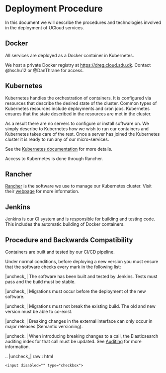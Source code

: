 # Deployment Procedure

In this document we will describe the procedures and technologies involved in
the deployment of UCloud services.

## Docker

All services are deployed as a Docker container in Kubernetes.

We host a private Docker registry at https://dreg.cloud.sdu.dk. Contact @hschu12 or @DanThrane for access.

## Kubernetes

Kubernetes handles the orchestration of containers. It is configured via
resources that describe the desired state of the cluster. Common types of
Kubernetes resources include deployments and cron jobs. Kubernetes ensures
that the state described in the resources are met in the cluster.

As a result there are no servers to configure or install software on. We simply
describe to Kubernetes how we wish to run our containers and Kubernetes takes
care of the rest. Once a server has joined the Kubernetes cluster it is ready
to run any of our micro-services.

See the [Kubernetes documentation](https://kubernetes.io/) for more details.

Access to Kubernetes is done through Rancher.

## Rancher

[Rancher](https://rancher.com) is the software we use to manage our Kubernetes
cluster. Visit their [webpage](https://rancher.com) for more information.

## Jenkins

Jenkins is our CI system and is responsible for building and testing code. This
includes the automatic building of Docker containers.

## Procedure and Backwards Compatibility

Containers are built and tested by our CI/CD pipeline.

Under normal conditions, before deploying a new version you must ensure that
the software checks every mark in the following list:

|uncheck_| The software has been built and tested by Jenkins. Tests must pass and the build must be stable.

|uncheck_| Migrations must occur before the deployment of the new software.

|uncheck_| Migrations must not break the existing build. The old and new version must be able to co-exist.

|uncheck_| Breaking changes in the external interface can only occur in major releases (Semantic versioning).

|uncheck_| When introducing breaking changes to a call, the Elasticsearch auditing index for that call must be updated. See [Auditing](./auditing.md) for more information.

.. |uncheck_| raw:: html

    <input disabled="" type="checkbox">

<br>
